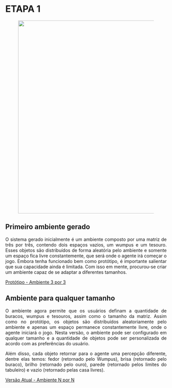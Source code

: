 # **ETAPA 1**

<figure>
<center>
<img src='https://drive.google.com/uc?export=view&id=1lkwk72OaNdnkYdiHDC1K3PTNcsktZ-GC' width="600" />
</center>
</figure>

## **Primeiro ambiente gerado**

<p ALIGN=justify >O sistema gerado inicialmente é um ambiente composto por uma matriz de três por três, contendo dois espaços vazios, um wumpus e um tesouro. Esses objetos são distribuídos de forma aleatória pelo ambiente e somente um espaço fica livre constantemente, que será onde o agente irá começar o jogo. Embora tenha funcionado bem como protótipo, é importante salientar que sua capacidade ainda é limitada. Com isso em mente, procurou-se criar um ambiente capaz de se adaptar a diferentes tamanhos.</p>

[Protótipo - Ambiente 3 por 3](https://github.com/cotabr/Mundo-de-Wumpus/blob/main/Etapa%201/ambiente3x3)

## **Ambiente para qualquer tamanho**

<p ALIGN=justify >O ambiente agora permite que os usuários definam a quantidade de buracos, wumpus e tesouros, assim como o tamanho da matriz. Assim como no protótipo, os objetos são distribuídos aleatoriamente pelo ambiente e apenas um espaço permanece constantemente livre, onde o agente iniciará o jogo. Nesta versão, o ambiente pode ser configurado em qualquer tamanho e a quantidade de objetos pode ser personalizada de acordo com as preferências do usuário.</p>

<p ALIGN=justify >Além disso, cada objeto retornar para o agente uma percepção diferente, dentre elas temos: fedor (retornado pelo Wumpus), brisa (retornado pelo buraco), brilho (retornado pelo ouro), parede (retornado pelos limites do tabuleiro) e vazio (retornado pelas casa livres).</p>


[Versão Atual - Ambiente N por N](https://github.com/cotabr/Mundo-de-Wumpus/blob/main/Etapa%201/ambientenxn)
